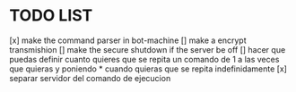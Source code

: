 # TODO LIST

[x] make the command parser in bot-machine
[] make a encrypt transmishion
[] make the secure shutdown if the server be off
[] hacer que puedas definir cuanto quieres que se repita un comando de 1 a las veces que quieras y poniendo * cuando quieras que se repita
indefinidamente
[x] separar servidor del comando de ejecucion